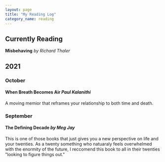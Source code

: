 ```yaml
---
layout: page
title: "My Reading Log"
category_name: reading
---
```


## Currently Reading

**Misbehaving** *by Richard Thaler*

## 2021

### October

#### When Breath Becomes Air *Paul Kalanithi*

A moving memior that reframes your relationship to both time and death.

### September

#### The Defining Decade *by Meg Jay*

This is one of those books that just gives you a new perspective on life and your twenties. As a twenty something who natuaraly feels overwhelmed with the enormity of the future, I reccomend this book to all in their twenties "looking to figure things out."
